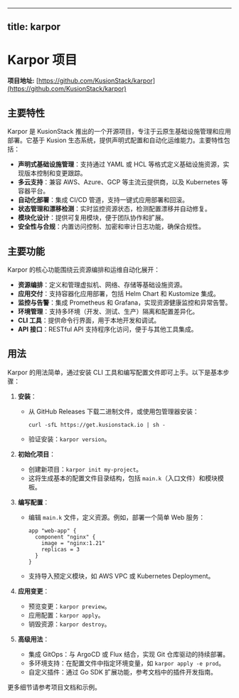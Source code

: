 
---
title: karpor
---

# Karpor 项目

**项目地址:** [https://github.com/KusionStack/karpor](https://github.com/KusionStack/karpor)

## 主要特性
Karpor 是 KusionStack 推出的一个开源项目，专注于云原生基础设施管理和应用部署。它基于 Kusion 生态系统，提供声明式配置和自动化运维能力。主要特性包括：
- **声明式基础设施管理**：支持通过 YAML 或 HCL 等格式定义基础设施资源，实现版本控制和变更跟踪。
- **多云支持**：兼容 AWS、Azure、GCP 等主流云提供商，以及 Kubernetes 等容器平台。
- **自动化部署**：集成 CI/CD 管道，支持一键式应用部署和回滚。
- **状态管理和漂移检测**：实时监控资源状态，检测配置漂移并自动修复。
- **模块化设计**：提供可复用模块，便于团队协作和扩展。
- **安全性与合规**：内置访问控制、加密和审计日志功能，确保合规性。

## 主要功能
Karpor 的核心功能围绕云资源编排和运维自动化展开：
- **资源编排**：定义和管理虚拟机、网络、存储等基础设施资源。
- **应用交付**：支持容器化应用部署，包括 Helm Chart 和 Kustomize 集成。
- **监控与告警**：集成 Prometheus 和 Grafana，实现资源健康监控和异常告警。
- **环境管理**：支持多环境（开发、测试、生产）隔离和配置差异化。
- **CLI 工具**：提供命令行界面，用于本地开发和调试。
- **API 接口**：RESTful API 支持程序化访问，便于与其他工具集成。

## 用法
Karpor 的用法简单，通过安装 CLI 工具和编写配置文件即可上手。以下是基本步骤：

1. **安装**：
   - 从 GitHub Releases 下载二进制文件，或使用包管理器安装：
     ```
     curl -sfL https://get.kusionstack.io | sh -
     ```
   - 验证安装：`karpor version`。

2. **初始化项目**：
   - 创建新项目：`karpor init my-project`。
   - 这将生成基本的配置文件目录结构，包括 `main.k`（入口文件）和模块模板。

3. **编写配置**：
   - 编辑 `main.k` 文件，定义资源。例如，部署一个简单 Web 服务：
     ```hcl
     app "web-app" {
       component "nginx" {
         image = "nginx:1.21"
         replicas = 3
       }
     }
     ```
   - 支持导入预定义模块，如 AWS VPC 或 Kubernetes Deployment。

4. **应用变更**：
   - 预览变更：`karpor preview`。
   - 应用配置：`karpor apply`。
   - 销毁资源：`karpor destroy`。

5. **高级用法**：
   - 集成 GitOps：与 ArgoCD 或 Flux 结合，实现 Git 仓库驱动的持续部署。
   - 多环境支持：在配置文件中指定环境变量，如 `karpor apply -e prod`。
   - 自定义插件：通过 Go SDK 扩展功能，参考文档中的插件开发指南。

更多细节请参考项目文档和示例。